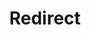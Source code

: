 ﻿---
layout: src/layouts/Redirect.astro
title: Redirect
redirect: https://yamldoc.liuyan.wang/docs/octopus-rest-api/examples
pubDate:  2023-01-01
navSearch: false
navSitemap: false
navMenu: false
---
